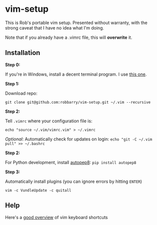 # vim-setup

This is Rob's portable vim setup. Presented without warranty, with the strong caveat that I have no idea what I'm doing.

Note that if you already have a .vimrc file, this will **overwrite** it.

## Installation

**Step 0:**

If you're in Windows, install a decent terminal program. I use [this one](http://babun.github.io/).

**Step 1:**

Download repo:

`git clone git@github.com:robbarry/vim-setup.git ~/.vim --recursive`

**Step 2:**

Tell `.vimrc` where your configuration file is:

`echo "source ~/.vim/vimrc.vim" > ~/.vimrc`

*Optional*: Automatically check for updates on login:
`echo "git -C ~/.vim pull" >> ~/.bashrc`

**Step 2:**

For Python development, install
[autopep8](https://pypi.python.org/pypi/autopep8/): `pip install autopep8`

**Step 3:**

Automatically install plugins (you can ignore errors by hitting `ENTER`)

`vim -c VundleUpdate -c quitall`

## Help

Here's a [good overview](https://vim.rtorr.com/) of vim keyboard shortcuts
